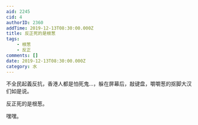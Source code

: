 ```yaml
---
aid: 2245
cid: 4
authorID: 2360
addTime: 2019-12-13T08:30:00.000Z
title: 反正死的是根葱
tags:
    - 根葱
    - 反正
comments: []
date: 2019-12-13T08:30:00.000Z
category: 水
---
```


不全民起義反抗，香港人都是怕死鬼…，躲在屏幕后，敲键盘，嚼嚼葱的抠脚大汉们如是说。

反正死的是根葱。

嘿嘿。
